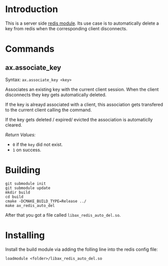 # Introduction

This is a server side [redis module](https://redis.io/topics/modules-intro).
Its use case is to automatically delete a key from redis when the corresponding
client disconnects.

# Commands

## ax.associate_key

Syntax: `ax.associate_key <key>`

Associates an existing key with the current client session.
When the client disconnects they key gets automatically deleted.

If the key is alreayd associated with a client, this association gets transfered
to the current client calling the command.

If the key gets deleted / expired/ evicted the association is automaticlly cleared.


*Return Values:*

* `0` if the `key` did not exist.
* `1` on success.


# Building

```
git submodule init
git submodule update
mkdir build
cd build
cmake -DCMAKE_BUILD_TYPE=Release ../
make ax_redis_auto_del
```

After that you got a file called `libax_redis_auto_del.so`.

# Installing

Install the build module via adding the folling line into the redis config file:

`loadmodule <folder>/libax_redis_auto_del.so`
